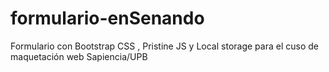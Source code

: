 # formulario-enSenando
Formulario con Bootstrap CSS , Pristine JS y Local storage para el cuso de maquetación web Sapiencia/UPB
